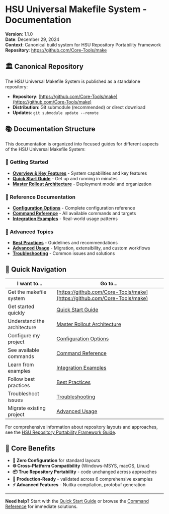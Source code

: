 # HSU Universal Makefile System - Documentation

**Version**: 1.1.0  
**Date**: December 29, 2024  
**Context**: Canonical build system for HSU Repository Portability Framework  
**Repository**: https://github.com/Core-Tools/make

## 🏛️ **Canonical Repository**

The HSU Universal Makefile System is published as a standalone repository:
- **Repository**: [https://github.com/Core-Tools/make](https://github.com/Core-Tools/make)
- **Distribution**: Git submodule (recommended) or direct download
- **Updates**: `git submodule update --remote`

## 📚 **Documentation Structure**

This documentation is organized into focused guides for different aspects of the HSU Universal Makefile System:

### **🎯 Getting Started**
- **[Overview & Key Features](overview.md)** - System capabilities and key features
- **[Quick Start Guide](quick-start.md)** - Get up and running in minutes
- **[Master Rollout Architecture](master-rollout.md)** - Deployment model and organization

### **📖 Reference Documentation**
- **[Configuration Options](configuration.md)** - Complete configuration reference
- **[Command Reference](commands.md)** - All available commands and targets
- **[Integration Examples](examples.md)** - Real-world usage patterns

### **🚀 Advanced Topics**
- **[Best Practices](best-practices.md)** - Guidelines and recommendations
- **[Advanced Usage](advanced.md)** - Migration, extensibility, and custom workflows
- **[Troubleshooting](troubleshooting.md)** - Common issues and solutions

## 🚀 **Quick Navigation**

| **I want to...** | **Go to...** |
|-------------------|--------------|
| Get the makefile system | [https://github.com/Core-Tools/make](https://github.com/Core-Tools/make) |
| Get started quickly | [Quick Start Guide](quick-start.md) |
| Understand the architecture | [Master Rollout Architecture](master-rollout.md) |
| Configure my project | [Configuration Options](configuration.md) |
| See available commands | [Command Reference](commands.md) |
| Learn from examples | [Integration Examples](examples.md) |
| Follow best practices | [Best Practices](best-practices.md) |
| Troubleshoot issues | [Troubleshooting](troubleshooting.md) |
| Migrate existing project | [Advanced Usage](advanced.md) |

For comprehensive information about repository layouts and approaches, see the [HSU Repository Portability Framework Guide](../repo_portability_framework.md).

## 🎯 **Core Benefits**

- **🔧 Zero Configuration** for standard layouts
- **🌐 Cross-Platform Compatibility** (Windows-MSYS, macOS, Linux)
- **📦 True Repository Portability** - code unchanged across approaches
- **🚀 Production-Ready** - validated across 6 comprehensive examples
- **⚡ Advanced Features** - Nuitka compilation, protobuf generation

---

**Need help?** Start with the [Quick Start Guide](quick-start.md) or browse the [Command Reference](commands.md) for immediate solutions. 